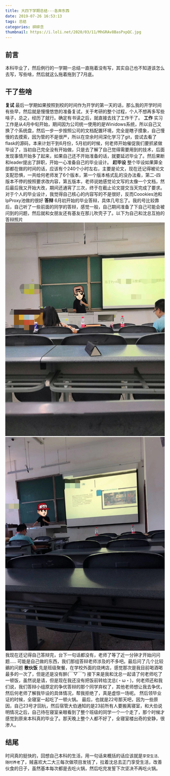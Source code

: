 ```yaml
---
title: 大四下学期总结---各奔东西
date: 2019-07-26 16:53:13
tags: 总结
categories: 碎碎念 
thumbnail: https://i.loli.net/2020/03/11/MhGRAv8BasPxpQC.jpg
---
```


## 前言

本科毕业了，然后例行的一学期一总结一直拖着没有写，其实自己也不知道该怎么去写，写些啥，然后就这么拖着拖到了7月底。

<!--more-->

## 干了些啥

**复试**
最后一学期如果按照到校的时间作为开学的第一天的话，那么我的开学时间有些早，然后就是慢慢悠悠的准备复试，关于考研的整个过程，个人不想再多写些啥子，总之，经历了就行。确定有书读之后，就直接去找了工作干了。
**工作**
实习工作是从4月中旬开始，期间因为公司统一使用的是Winidows系统，所以自己又换了个系统盘，然后一步一步按照公司的文档配置环境，完全是瞎子摸象，自己慢慢的去摸索，因为管的不是很严，所以在空余时间深化学习了git，尝试去看了flask的源码，本来计划干到6月份，5月初的时候，何老师开始催促我们要抓紧做毕设了，当初自己完全没有开始做，只是去了解了自己觉得需要用到的技术，后面发现事情开始多了起来，如果自己还不开始准备的话，就要延迟毕业了。然后果断和leader提出了辞职，开始一心准备自己的毕业设计。
**赶毕设**
整个毕设如果算全部都在做的时间的话，应该有个240个小时左右，主要是论文，现在还记得被论文支配恐惧，一共给何老师发了6个版本，第一个版本格式乱的没办法看，第二-四版本不停的按照要求改内容，第五版本，老师说她感觉论文写的太像一个文档，然后最后我又开始大改，期间还通宵了三次，终于在截止论文提交当天完成了要求。对于个人的毕业设计，我觉得自己核心的内容写的不是很好，反而Coookies池和IpProxy池做的很好
**答辩**
6月初开始的毕业答辩，具体几号忘了。我的号比较靠后，自己听了一些前面的同学的答辩，感觉一般，自己期间准备了下自己可能会被问到的问题，然后就和女朋友还有基友在那儿吹壳子了。以下为自己和沈总互拍的答辩照片
![《大四下学期总结 --- 各奔东西》](https://raw.githubusercontent.com/KongWiki/cloudImg/master/1322774756.jpg)
![《大四下学期总结 --- 各奔东西》](https://raw.githubusercontent.com/KongWiki/cloudImg/master/1840463234.jpg)
我现在还记得自己答辩完，台下一句话都没有，老师了等了近一分钟才开始问问题….. 可能是自己做的东西，我们那组答辩老师涉及的不多吧。最后问了几个比较鶸的问题
**散伙饭**
先是班级聚餐，在学校外面的烧烤店，感觉那次是我目前喝酒喝最多的一次了，但是还是没有醉(￣▽￣”)
接下来是我和沈总一起请了何老师吃了一顿饭，虽然说是请，但是现在我还没有把饭前转给沈总(・ω・)，何老师还和我们说，我们答辩小组原定的争优答辩的那个同学弃权了，其他老师想让我去争优，然后何老师了解我毕设的具体情况，帮我拒绝了，真是虚惊一场呢。
然后领毕业证的时候，全寝室一起吃了一顿火锅。
最后，也就是22号那天吧，因为一些原因，自己23号才回杭，然后宿管大伯通知的是23前所有人要搬离寝室，和大伯说明情况之后，自己待在寝室亲眼看到了整个班级的同学一个一个走了，那个时候才感觉到原来本科真的毕业了。那天晚上整个人都不好了，全寝室楼出奇的安静，很渗人。

## 结尾

时间真的挺快的，回想自己本科的生活，用一句话来概括的话应该就是`享受生活、随时养老`了，贼喜欢大二大三每次做项目发钱了，拉着沈总去正门享受生活，改善伙食的日子，虽然基本每次都是去吃火锅，然后吃完发誓下次坚决不再吃火锅。